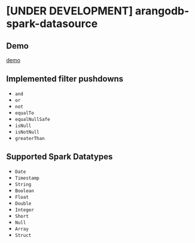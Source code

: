 # [UNDER DEVELOPMENT] arangodb-spark-datasource

## Demo

[demo](./demo)

## Implemented filter pushdowns

- `and`
- `or`
- `not`
- `equalTo`
- `equalNullSafe`  
- `isNull`
- `isNotNull`
- `greaterThan`

## Supported Spark Datatypes

- `Date`
- `Timestamp`
- `String`
- `Boolean`
- `Float`
- `Double`
- `Integer`
- `Short`
- `Null`
- `Array`
- `Struct`
